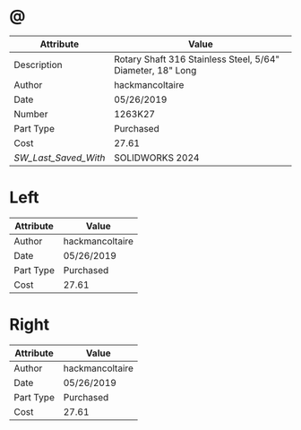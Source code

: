 # @
| Attribute | Value |
| ---  | ---     |
| Description | Rotary Shaft 316 Stainless Steel, 5/64&quot; Diameter, 18&quot; Long |
| Author | hackmancoltaire |
| Date | 05/26/2019 |
| Number | 1263K27 |
| Part Type | Purchased |
| Cost | 27.61 |
| _SW_Last_Saved_With_ | SOLIDWORKS 2024 |
# Left
| Attribute | Value |
| ---  | ---     |
| Author | hackmancoltaire |
| Date | 05/26/2019 |
| Part Type | Purchased |
| Cost | 27.61 |
# Right
| Attribute | Value |
| ---  | ---     |
| Author | hackmancoltaire |
| Date | 05/26/2019 |
| Part Type | Purchased |
| Cost | 27.61 |
